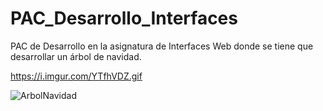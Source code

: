 # PAC_Desarrollo_Interfaces
PAC de Desarrollo en la asignatura de Interfaces Web donde se tiene que desarrollar un árbol de navidad.

https://i.imgur.com/YTfhVDZ.gif

![ArbolNavidad](https://user-images.githubusercontent.com/51021644/142847025-0b9f7516-c680-48da-bab8-e36a259ebef6.png)
